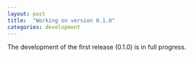 ```yaml
---
layout: post
title:  "Working on version 0.1.0"
categories: development
---
```

The development of the first release (0.1.0) is in full progress.
